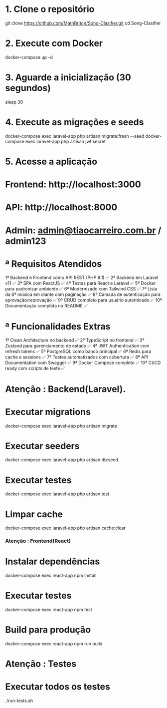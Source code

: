 # 1. Clone o repositório
git clone https://github.com/MathBriton/Song-Clasifier.git
cd Song-Clasifier

# 2. Execute com Docker
docker-compose up -d

# 3. Aguarde a inicialização (30 segundos)
sleep 30

# 4. Execute as migrações e seeds
docker-compose exec laravel-app php artisan migrate:fresh --seed
docker-compose exec laravel-app php artisan jwt:secret

# 5. Acesse a aplicação
# Frontend: http://localhost:3000
# API: http://localhost:8000
# Admin: admin@tiaocarreiro.com.br / admin123

#####

# ª Requisitos Atendidos

1ª Backend e Frontend como API REST (PHP 8.1) ✅
2ª Backend em Laravel v11 ✅
3ª SPA com ReactJS ✅
4ª Testes para React e Laravel ✅
5ª Docker para padronizar ambiente ✅
6ª Modernizado com Tailwind CSS ✅
7ª Lista da 6ª música em diante com paginação ✅
8ª Camada de autenticação para aprovação/reprovação ✅
9ª CRUD completo para usuário autenticado ✅
10ª Documentação completa no README ✅

# ª Funcionalidades Extras

1ª Clean Architecture no backend ✅
2ª TypeScript no frontend ✅
3ª Zustand para gerenciamento de estado ✅
4ª JWT Authentication com refresh tokens ✅
5ª PostgreSQL como banco principal ✅
6ª Redis para cache e sessions ✅
7ª Testes automatizados com cobertura ✅
8ª API Documentation com Swagger ✅
9ª Docker Compose completo ✅
10ª CI/CD ready com scripts de teste ✅

###

# Atenção : Backend(Laravel).

# Executar migrations
docker-compose exec laravel-app php artisan migrate

# Executar seeders
docker-compose exec laravel-app php artisan db:seed

# Executar testes
docker-compose exec laravel-app php artisan test

# Limpar cache
docker-compose exec laravel-app php artisan cache:clear

### Atenção : Frontend(React)

# Instalar dependências
docker-compose exec react-app npm install

# Executar testes
docker-compose exec react-app npm test

# Build para produção
docker-compose exec react-app npm run build

# Atenção : Testes

# Executar todos os testes
./run-tests.sh